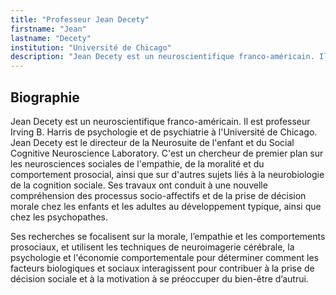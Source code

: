 ```yaml
---
title: "Professeur Jean Decety"
firstname: "Jean"
lastname: "Decety"
institution: "Université de Chicago"
description: "Jean Decety est un neuroscientifique franco-américain. Il est professeur Irving B. Harris de psychologie et de psychiatrie à l'Université de Chicago."
---
```


## Biographie

Jean Decety est un neuroscientifique franco-américain. Il est professeur Irving B. Harris de psychologie et de psychiatrie à l'Université de Chicago. Jean Decety est le directeur de la Neurosuite de l'enfant et du Social Cognitive Neuroscience Laboratory. C'est un chercheur de premier plan sur les neurosciences sociales de l'empathie, de la moralité et du comportement prosocial, ainsi que sur d'autres sujets liés à la neurobiologie de la cognition sociale. Ses travaux ont conduit à une nouvelle compréhension des processus socio-affectifs et de la prise de décision morale chez les enfants et les adultes au développement typique, ainsi que chez les psychopathes.

Ses recherches se focalisent sur la morale, l’empathie et les comportements prosociaux, et utilisent les techniques de neuroimagerie cérébrale, la psychologie et l'économie comportementale pour déterminer comment les facteurs biologiques et sociaux interagissent pour contribuer à la prise de décision sociale et à la motivation à se préoccuper du bien-être d’autrui.
